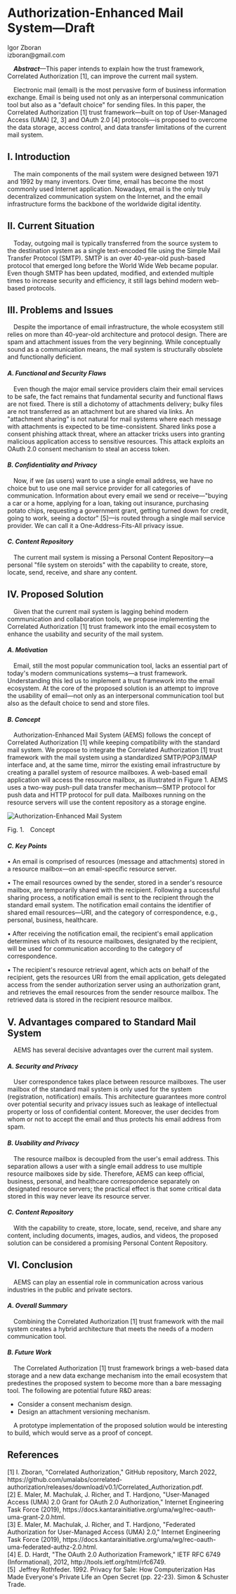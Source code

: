 <!-- @import "style.less" -->

# Authorization-Enhanced Mail System—Draft

<p class="author">
    Igor Zboran<br>
    izboran@gmail.com
</p>

<p class="abstract">
&emsp;<strong><em>Abstract</em></strong>—This paper intends to explain how the trust framework, Correlated Authorization [1], can improve the current mail system.
</p>
<p class="abstract">
&emsp;Electronic mail (email) is the most pervasive form of business information exchange. Email is being used not only as an interpersonal communication tool but also as a "default choice" for sending files. In this paper, the Correlated Authorization [1] trust framework—built on top of User-Managed Access (UMA) [2, 3] and OAuth 2.0 [4] protocols—is proposed to overcome the data storage, access control, and data transfer limitations of the current mail system.
</p>

## I. Introduction

&emsp;The main components of the mail system were designed between 1971 and 1992 by many inventors. Over time, email has become the most commonly used Internet application. Nowadays, email is the only truly decentralized communication system on the Internet, and the email infrastructure forms the backbone of the worldwide digital identity.

## II. Current Situation

&emsp;Today, outgoing mail is typically transferred from the source system to the destination system as a single text-encoded file using the Simple Mail Transfer Protocol (SMTP). SMTP is an over 40-year-old push-based protocol that emerged long before the World Wide Web became popular. Even though SMTP has been updated, modified, and extended multiple times to increase security and efficiency, it still lags behind modern web-based protocols.

## III. Problems and Issues

&emsp;Despite the importance of email infrastructure, the whole ecosystem still relies on more than 40-year-old architecture and protocol design. There are spam and attachment issues from the very beginning. While conceptually sound as a communication means, the mail system is structurally obsolete and functionally deficient.

#### *A. Functional and Security Flaws*

&emsp;Even though the major email service providers claim their email services to be safe, the fact remains that fundamental security and functional flaws are not fixed. There is still a dichotomy of attachments delivery; bulky files are not transferred as an attachment but are shared via links. An "attachment sharing" is not natural for mail systems where each message with attachments is expected to be time-consistent. Shared links pose a consent phishing attack threat, where an attacker tricks users into granting malicious application access to sensitive resources. This attack exploits an OAuth 2.0 consent mechanism to steal an access token.

#### *B. Confidentiality and Privacy*

&emsp;Now, if we (as users) want to use a single email address, we have no choice but to use one mail service provider for all categories of communication. Information about every email we send or receive—"buying a car or a home, applying for a loan, taking out insurance, purchasing potato chips, requesting a government grant, getting turned down for credit, going to work, seeing a doctor" [5]—is routed through a single mail service provider. We can call it a One-Address-Fits-All privacy issue.

#### *C. Content Repository*

&emsp;The current mail system is missing a Personal Content Repository—a personal "file system on steroids" with the capability to create, store, locate, send, receive, and share any content.

## IV. Proposed Solution

&emsp;Given that the current mail system is lagging behind modern communication and collaboration tools, we propose implementing the Correlated Authorization [1] trust framework into the email ecosystem to enhance the usability and security of the mail system.

#### *A. Motivation*

&emsp;Email, still the most popular communication tool, lacks an essential part of today's modern communications systems—a trust framework. Understanding this led us to implement a trust framework into the email ecosystem. At the core of the proposed solution is an attempt to improve the usability of email—not only as an interpersonal communication tool but also as the default choice to send and store files.

#### *B. Concept*

&emsp;Authorization-Enhanced Mail System (AEMS) follows the concept of Correlated Authorization [1] while keeping compatibility with the standard mail system. We propose to integrate the Correlated Authorization [1] trust framework with the mail system using a standardized SMTP/POP3/IMAP interface and, at the same time, mirror the existing email infrastructure by creating a parallel system of resource mailboxes. A web-based email application will access the resource mailbox, as illustrated in Figure 1. AEMS uses a two-way push-pull data transfer mechanism—SMTP protocol for push data and HTTP protocol for pull data. Mailboxes running on the resource servers will use the content repository as a storage engine.

![Authorization-Enhanced Mail System](./images/concept.svg)

<p class="figure">
Fig.&nbsp;1.&emsp;Concept
</p>

#### *C. Key Points*

• An email is comprised of resources (message and attachments) stored in a resource mailbox—on an email-specific resource server.

• The email resources owned by the sender, stored in a sender's resource mailbox, are temporarily shared with the recipient. Following a successful sharing process, a notification email is sent to the recipient through the standard email system. The notification email contains the identifier of shared email resources—URI, and the category of correspondence, e.g., personal, business, healthcare.

• After receiving the notification email, the recipient's email application determines which of its resource mailboxes, designated by the recipient, will be used for communication according to the category of correspondence.

• The recipient's resource retrieval agent, which acts on behalf of the recipient, gets the resources URI from the email application, gets delegated access from the sender authorization server using an authorization grant, and retrieves the email resources from the sender resource mailbox. The retrieved data is stored in the recipient resource mailbox.

## V. Advantages compared to Standard Mail System

&emsp;AEMS has several decisive advantages over the current mail system.

#### *A. Security and Privacy*

&emsp;User correspondence takes place between resource mailboxes. The user mailbox of the standard mail system is only used for the system (registration, notification) emails. This architecture guarantees more control over potential security and privacy issues such as leakage of intellectual property or loss of confidential content. Moreover, the user decides from whom or not to accept the email and thus protects his email address from spam.

#### *B. Usability and Privacy*

&emsp;The resource mailbox is decoupled from the user's email address. This separation allows a user with a single email address to use multiple resource mailboxes side by side. Therefore, AEMS can keep official, business, personal, and healthcare correspondence separately on designated resource servers; the practical effect is that some critical data stored in this way never leave its resource server.

#### *C. Content Repository*

&emsp;With the capability to create, store, locate, send, receive, and share any content, including documents, images, audios, and videos, the proposed solution can be considered a promising Personal Content Repository.

## VI. Conclusion

&emsp;AEMS can play an essential role in communication across various industries in the public and private sectors.

#### *A. Overall Summary*

&emsp;Combining the Correlated Authorization [1] trust framework with the mail system creates a hybrid architecture that meets the needs of a modern communication tool.

#### *B. Future Work*

&emsp;The Correlated Authorization [1] trust framework brings a web-based data storage and a new data exchange mechanism into the email ecosystem that predestines the proposed system to become more than a bare messaging tool. The following are potential future R&D areas:

* Consider a consent mechanism design.
* Design an attachment versioning mechanism.

&emsp;A prototype implementation of the proposed solution would be interesting to build, which would serve as a proof of concept.

## References

<p class="references">
[1]&nbsp;I. Zboran, "Correlated Authorization," GitHub repository, March 2022, https://github.com/umalabs/correlated-authorization/releases/download/v0.1/Correlated_Authorization.pdf.<br>
[2]&nbsp;E. Maler, M. Machulak, J. Richer, and T. Hardjono, "User-Managed Access (UMA) 2.0 Grant for OAuth 2.0 Authorization," Internet Engineering Task Force (2019), https://docs.kantarainitiative.org/uma/wg/rec-oauth-uma-grant-2.0.html.<br>
[3]&nbsp;E. Maler, M. Machulak, J. Richer, and T. Hardjono, "Federated Authorization for User-Managed Access (UMA) 2.0," Internet Engineering Task Force (2019), https://docs.kantarainitiative.org/uma/wg/rec-oauth-uma-federated-authz-2.0.html.<br>
[4]&nbsp;E. D. Hardt, "The OAuth 2.0 Authorization Framework," IETF RFC 6749 (Informational), 2012, http://tools.ietf.org/html/rfc6749.<br>
[5]&nbsp; Jeffrey Rothfeder. 1992. Privacy for Sale: How Computerization Has Made Everyone's Private Life an Open Secret (pp. 22-23). Simon & Schuster Trade.<br>
</p>
